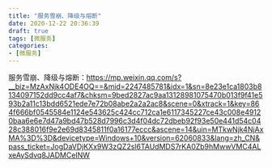 ```yaml
---
title: "服务雪崩、降级与熔断"
date: 2020-12-22 20:36:39
draft: true
tags: [微服务]
categories:
- [微服务]
---
```


服务雪崩、降级与熔断：https://mp.weixin.qq.com/s?__biz=MzAxNjk4ODE4OQ==&mid=2247485781&idx=1&sn=8e23e1ca1803b8134097152dd9cc4af7&chksm=9bed2827ac9aa13128981075470b013f9f41e593b2a11c13bdd6521ede7e72b08abe2a2a2ac8&scene=0&xtrack=1&key=864f666bf0545584e1124e543625c424cc712ca1e6117345227ce43c008e49120baa6e6e7d47a9bd47b528d7996c3d4f04dc72dbeb92f93e50e441d54c0428c388016f9e2e69d8345811f0a16177eccc&ascene=14&uin=MTkwNjk4NjAxMA%3D%3D&devicetype=Windows+10&version=62060833&lang=zh_CN&pass_ticket=JogDaVDjKXx9W3zQZ2sl6TAUdMDS7rKA0Zb9hMwwVMC4ALxeAySdvq8JADMCeINW